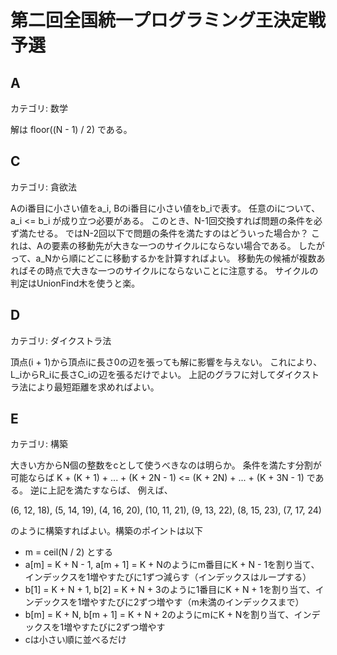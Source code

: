 # 第二回全国統一プログラミング王決定戦予選

## A
カテゴリ: 数学

解は floor((N - 1) / 2) である。

## C
カテゴリ: 貪欲法

Aのi番目に小さい値をa_i, Bのi番目に小さい値をb_iで表す。
任意のiについて、a_i <= b_i が成り立つ必要がある。
このとき、N-1回交換すれば問題の条件を必ず満たせる。
ではN-2回以下で問題の条件を満たすのはどういった場合か？
これは、Aの要素の移動先が大きな一つのサイクルにならない場合である。
したがって、a_Nから順にどこに移動するかを計算すればよい。
移動先の候補が複数あればその時点で大きな一つのサイクルにならないことに注意する。
サイクルの判定はUnionFind木を使うと楽。

## D
カテゴリ: ダイクストラ法

頂点(i + 1)から頂点iに長さ0の辺を張っても解に影響を与えない。
これにより、L_iからR_iに長さC_iの辺を張るだけでよい。
上記のグラフに対してダイクストラ法により最短距離を求めればよい。

## E
カテゴリ: 構築

大きい方からN個の整数をcとして使うべきなのは明らか。
条件を満たす分割が可能ならば K + (K + 1) + ... + (K + 2N - 1) <= (K + 2N) + ... + (K + 3N - 1) である。
逆に上記を満たすならば、 例えば、

(6, 12, 18),
(5, 14, 19),
(4, 16, 20),
(10, 11, 21),
(9, 13, 22),
(8, 15, 23),
(7, 17, 24)

のように構築すればよい。構築のポイントは以下

* m = ceil(N / 2) とする
* a[m] = K + N - 1, a[m + 1] = K + Nのようにm番目にK + N - 1を割り当て、インデックスを1増やすたびに1ずつ減らす（インデックスはループする）
* b[1] = K + N + 1, b[2] = K + N + 3のように1番目にK + N + 1を割り当て、インデックスを1増やすたびに2ずつ増やす（m未満のインデックスまで）
* b[m] = K + N, b[m + 1] = K + N + 2のようにmにK + Nを割り当て、インデックスを1増やすたびに2ずつ増やす
* cは小さい順に並べるだけ

